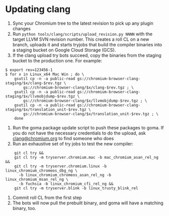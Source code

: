 # Updating clang

1.  Sync your Chromium tree to the latest revision to pick up any plugin
    changes
1.  Run `python tools/clang/scripts/upload_revision.py NNNN`
    with the target LLVM SVN revision number. This creates a roll CL on a new
    branch, uploads it and starts tryjobs that build the compiler binaries into
    a staging bucket on Google Cloud Storage (GCS).
1.  If the clang upload try bots succeed, copy the binaries from the staging
    bucket to the production one. For example:

```
$ export rev=123456-1
$ for x in Linux_x64 Mac Win ; do \
    gsutil cp -n -a public-read gs://chromium-browser-clang-staging/$x/clang-$rev.tgz \
        gs://chromium-browser-clang/$x/clang-$rev.tgz ; \
    gsutil cp -n -a public-read gs://chromium-browser-clang-staging/$x/llvmobjdump-$rev.tgz \
        gs://chromium-browser-clang/$x/llvmobjdump-$rev.tgz ; \
    gsutil cp -n -a public-read gs://chromium-browser-clang-staging/$x/translation_unit-$rev.tgz \
        gs://chromium-browser-clang/$x/translation_unit-$rev.tgz ; \
    done
```

1.  Run the goma package update script to push these packages to goma. If you do
    not have the necessary credentials to do the upload, ask clang@chromium.org
    to find someone who does
1.  Run an exhaustive set of try jobs to test the new compiler:
```
    git cl try &&
    git cl try -m tryserver.chromium.mac -b mac_chromium_asan_rel_ng &&
    git cl try -m tryserver.chromium.linux -b linux_chromium_chromeos_dbg_ng \
      -b linux_chromium_chromeos_asan_rel_ng -b linux_chromium_msan_rel_ng \
      -b fuchsia -b linux_chromium_cfi_rel_ng &&
    git cl try -m tryserver.blink -b linux_trusty_blink_rel
```
1.  Commit roll CL from the first step
1.  The bots will now pull the prebuilt binary, and goma will have a matching
    binary, too.
